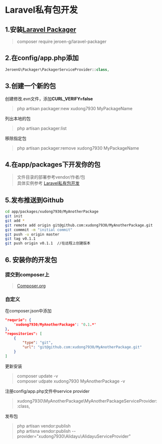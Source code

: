 Laravel私有包开发
================

## 1.安装[Laravel Packager](https://github.com/Jeroen-G/laravel-packager)
> composer require jeroen-g/laravel-packager

## 2.在config/app.php添加
```php
JeroenG\Packager\PackagerServiceProvider::class,
```

## 3.创建一个新的包
创建修改.evn文件，添加**CURL_VERIFY=false**
> php artisan packager:new xudong7930 MyPackageName  

列出本地的包
> php artisan packager:list  

移除指定包
> php artisan packager:remove xudong7930 MyPackageName

## 4.在app/packages下开发你的包
> 文件目录的部署参考vendor/作者/包  
> 具体实例参考 [Laravel私有包开发](https://github.com/xudong7930/productsadmin)


## 5.发布推送到Github
``` bash
cd app/packages/xudong7930/MyAnotherPackage
git init
git add *
git remote add origin git@github.com:xudong7930/MyAnotherPackage.git
git commmit -m "initial commit"
git push -u origin master
git tag v0.1.1
git push origin v0.1.1  //在远程上创建版本
```

## 6. 安装你的开发包

### 提交到composer上
> [Composer.org](https://getcomposer.org)

### 自定义
在composer.json中添加
```json
"requrie": {
	'xudong7930/MyAnotherPackage': '0.1.*'
},
"repositories": [
    {
    	"type": "git",
    	"url": "git@github.com:xudong7930/MyAnotherPackage.git"
    }
]
```

更新安装
> composer update -v  
> composer udpate xudong7930 MyAnotherPackage -v  

注册config/app.php文件中service provider
> xudong7930\MyAnotherPackage\MyAnotherPackageServiceProvider::class,

发布包
> php artisan vendor:publish  
> php artisna vendor:publish --provider="xudong7930\Alidayu\AlidayuServiceProvider"  
